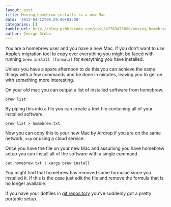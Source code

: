 ```yaml
---
layout: post
title: Moving homebrew installs to a new Mac
date: '2013-04-12T09:29:00+01:00'
categories: []
tumblr_url: http://blog.pebblecode.com/post/47769475680/moving-homebrew-installs-to-a-new-mac
author: George Ornbo
---
```

<p>You are a homebrew user and you have a new Mac. If you don&rsquo;t want to use Apple&rsquo;s migration tool to copy over everything you might be faced with running <code>brew install [formula]</code> for everything you have installed.</p>

<p>Unless you have a spare afternoon to do this you can achieve the same things with a few commands and be done in minutes, leaving you to get on with something more interesting.</p>

<p>On your old mac you can output a list of installed software from homebrew.</p>

<pre><code>brew list
</code></pre>

<p>By piping this into a file you can create a text file containing all of your installed software.</p>

<pre><code>brew list &gt; homebrew.txt
</code></pre>

<p>Now you can copy this to your new Mac by Airdrop if you are on the same network, <code>scp</code> or using a cloud service.</p>

<p>Once you have the file on your new Mac and assuming you have homebrew setup you can install all of the software with a single command</p>

<pre><code>cat homebrew.txt | xargs brew install
</code></pre>

<p>You might find that homebrew has removed some formulae since you installed it. If this is the case just edit the file and remove the formula that is no longer available.</p>

<p>If you have your dotfiles in <a href="https://github.com/shapeshed/dotfiles">git repository</a> you&rsquo;ve suddenly got a pretty portable setup.</p>
